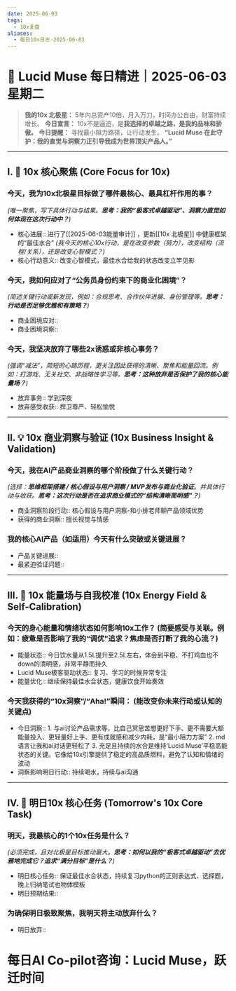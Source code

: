 ```yaml
---
date: 2025-06-03
tags:
  - 10x复盘
aliases:
  - 每日10x日志-2025-06-03
---
```

# 🚀  Lucid Muse 每日精进｜2025-06-03 星期二

> **我的10x 北极星：** 5年内总资产10倍，月入万刀，时间办公自由，财富持续增长。
> **今日宣言：** 10x不是逼迫，是**我选择的卓越之路，是我的品味和骄傲。**
> **今日提醒：** 寻找最小阻力路径，让行动发生。
> **“Lucid Muse 在此守护：我的直觉与洞察力正引导我成为世界顶尖产品人。”**

---

## **I. 🚀 10x 核心聚焦 (Core Focus for 10x)**

### **今天，我为10x北极星目标做了哪件**最核心、最具杠杆作用的事？ 
*(唯一聚焦，写下具体行动与结果。**思考：我的“极客式卓越驱动”、洞察力直觉如何体现在这次行动中？**)*
- 核心进展:: 进行了[[2025-06-03能量审计]] ，更新[[10x 北极星]] 中健康框架的“最佳水合”
*(我今天的核心10x行动，是在改变参数（努力），改变结构（流程/关系），还是改变心智模式？)*
- 核心行动意义:: 改变心智模式，最佳水合给我的状态改变立竿见影

### **今天，我如何应对了“公务员身份约束下的商业化困境”？** 
*(简述关键行动或新发现，例如：合规思考、合作伙伴进展、身份管理等。**思考：行动是否足够优雅和有策略？**)*
- 商业困境应对:: 
- 商业困境洞察:: 

### **今天，我坚决放弃了哪些2x诱惑或非核心事务？**
*(强调“减法”，简短的心路历程，更关注因此获得的清晰、聚焦和能量回流。例如：打游戏、无关社交、非战略性学习等。**思考：这种放弃是否保护了我的核心能量场？**)*
- 放弃事务:: 学到深夜
- 放弃感受收获:: 捍卫尊严、轻松愉悦

---

## **II. 💡 10x 商业洞察与验证 (10x Business Insight & Validation)**

### **今天，我在AI产品商业洞察的哪个阶段做了什么关键行动？** 
*(选择：**思维框架搭建 / 核心假设与用户洞察 / MVP发布与商业化验证**。并具体行动与收获。**思考：这次行动是否在追求商业模式的“结构清晰简明感”？**)*
- 商业洞察阶段行动:: 核心假设与用户洞察-和小排老师聊产品领域优势
- 获得的商业洞察:: 擅长视觉与情感

### **我的核心AI产品（如适用）今天有什么突破或关键进展？**
- 产品关键进展:: 
- 最紧迫验证问题:: 

---

## **III. 🌟 10x 能量场与自我校准 (10x Energy Field & Self-Calibration)**

### **今天的身心能量和情绪状态如何影响10x工作？** (简要感受与关联。例如：疲惫是否影响了我的“调优”追求？焦虑是否打断了我的心流？)
- 能量状态:: 今日饮水量从1.5L提升至2.5L左右，体会到平稳、不打鸡血也不down的清明感，非常平静而持久
- Lucid Muse极客驱动状态:: 复习、学习的时候异常专注
- 能量优化:: 继续保持最佳水合状态，健康饮食开始奏效

### **今天我获得的“10x洞察”/“Aha!”瞬间：** (能改变你未来行动或认知的关键点)
- 今日洞察:: 1. 与ai讨论产品需求等，比自己冥思苦想更好下手、更不需要大额能量投入、更轻量好上手、更有成就感和减少内耗，是“最小阻力方案” 2. md语言让我和ai对话更轻松了 3. 充足且持续的水合是维持‘Lucid Muse’平稳高能状态的关键。它像给10x引擎提供了稳定的高品质燃料，避免了认知和情绪的波动
- 洞察影响明日行动:: 持续喝水，持续与ai沟通

---

## **IV. 🎯 明日10x 核心任务 (Tomorrow's 10x Core Task)**

### **明天，我最核心的1个10x任务是什么？**
*(必须完成，且对北极星目标推动最大。**思考：如何以我的“极客式卓越驱动”去优雅地完成它？追求“满分目标”是什么？**)*
- 明日核心任务:: 保证最佳水合状态，持续复习python的正则表达式、选择题，晚上归纳笔试也物体模板
- 明日预期结果:: 

### **为确保明日极致聚焦，我明天将主动放弃什么？**
- 明日放弃:: 



# 每日AI Co-pilot咨询：Lucid Muse，跃迁时间